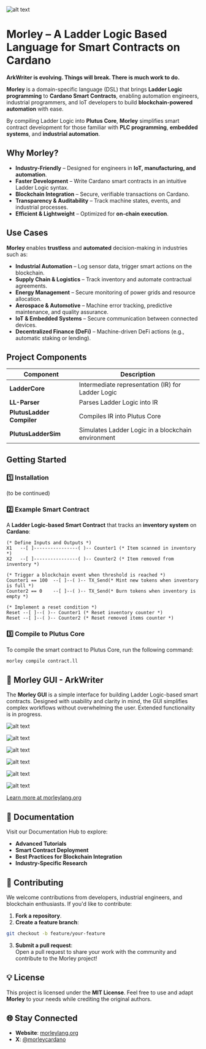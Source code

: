 ![alt text](https://github.com/Morley-Labs/morley-docs/blob/main/branding/morley.png)

# **Morley** – A Ladder Logic Based Language for Smart Contracts on Cardano

**ArkWriter is evolving. Things will break. There is much work to do.**

**Morley** is a domain-specific language (DSL) that brings **Ladder Logic programming** to **Cardano Smart Contracts**, enabling automation engineers, industrial programmers, and IoT developers to build **blockchain-powered automation** with ease.

By compiling Ladder Logic into **Plutus Core**, **Morley** simplifies smart contract development for those familiar with **PLC programming**, **embedded systems**, and **industrial automation**.

## **Why Morley?**
- **Industry-Friendly** – Designed for engineers in **IoT, manufacturing, and automation**.
- **Faster Development** – Write Cardano smart contracts in an intuitive Ladder Logic syntax.
- **Blockchain Integration** – Secure, verifiable transactions on Cardano.
- **Transparency & Auditability** – Track machine states, events, and industrial processes.
- **Efficient & Lightweight** – Optimized for **on-chain execution**.

## **Use Cases**
**Morley** enables **trustless** and **automated** decision-making in industries such as:
- **Industrial Automation** – Log sensor data, trigger smart actions on the blockchain.
- **Supply Chain & Logistics** – Track inventory and automate contractual agreements.
- **Energy Management** – Secure monitoring of power grids and resource allocation.
- **Aerospace & Automotive** – Machine error tracking, predictive maintenance, and quality assurance.
- **IoT & Embedded Systems** – Secure communication between connected devices.
- **Decentralized Finance (DeFi)** – Machine-driven DeFi actions (e.g., automatic staking or lending).

## **Project Components**
| Component                 | Description                                     |
|---------------------------|-------------------------------------------------|
| **LadderCore**            | Intermediate representation (IR) for Ladder Logic |
| **LL-Parser**             | Parses Ladder Logic into IR                    |
| **PlutusLadder Compiler** | Compiles IR into Plutus Core                   |
| **PlutusLadderSim**       | Simulates Ladder Logic in a blockchain environment |

## **Getting Started**
### 1️⃣ Installation
(to be continued)

### 2️⃣ Example Smart Contract
A **Ladder Logic-based Smart Contract** that tracks an **inventory system** on **Cardano**:

```
(* Define Inputs and Outputs *)
X1   --[ ]----------------( )-- Counter1 (* Item scanned in inventory *)
X2   --[ ]----------------( )-- Counter2 (* Item removed from inventory *)

(* Trigger a blockchain event when threshold is reached *)
Counter1 == 100  --[ ]--( )-- TX_Send(* Mint new tokens when inventory is full *)
Counter2 == 0    --[ ]--( )-- TX_Send(* Burn tokens when inventory is empty *)

(* Implement a reset condition *)
Reset --[ ]--( )-- Counter1 (* Reset inventory counter *)
Reset --[ ]--( )-- Counter2 (* Reset removed items counter *)
```

### 3️⃣ Compile to Plutus Core
To compile the smart contract to Plutus Core, run the following command:

```bash
morley compile contract.ll
```

## 🎨 Morley GUI - ArkWriter
The **Morley GUI** is a simple interface for building Ladder Logic-based smart contracts. Designed with usability and clarity in mind, the GUI simplifies complex workflows without overwhelming the user. Extended functionality is in progress.

![alt text](https://github.com/Morley-Labs/morley-docs/blob/main/branding/arkwriter_logo_multi-use.png)

![alt text](https://github.com/Morley-Labs/morley-docs/blob/main/ArkWriter_Screens/Screenshot%202025-02-09%20210231.png)

![alt text](https://github.com/Morley-Labs/morley-docs/blob/main/ArkWriter_Screens/Screenshot%202025-02-09%20210326.png)

![alt text](https://github.com/Morley-Labs/morley-docs/blob/main/ArkWriter_Screens/Screenshot%202025-02-09%20210356.png)

![alt text](https://github.com/Morley-Labs/morley-docs/blob/main/ArkWriter_Screens/Screenshot%202025-02-09%20210344.png)

![alt text](https://github.com/Morley-Labs/morley-docs/blob/main/ArkWriter_Screens/Screenshot%202025-02-09%20210446.png)

[Learn more at morleylang.org](https://morleylang.org)

## 📖 Documentation
Visit our Documentation Hub to explore:

- **Advanced Tutorials**
- **Smart Contract Deployment**
- **Best Practices for Blockchain Integration**
- **Industry-Specific Research**

## 🤝 Contributing
We welcome contributions from developers, industrial engineers, and blockchain enthusiasts. If you'd like to contribute:

1. **Fork a repository**.
2. **Create a feature branch**:  
```bash
git checkout -b feature/your-feature
```
3. **Submit a pull request**:  
Open a pull request to share your work with the community and contribute to the Morley project!

## 💡 License
This project is licensed under the **MIT License**. Feel free to use and adapt **Morley** to your needs while crediting the original authors.

## 🌐 Stay Connected
- **Website**: [morleylang.org](https://morleylang.org)  
- **X**: [@morleycardano](https://x.com/morleycardano)

